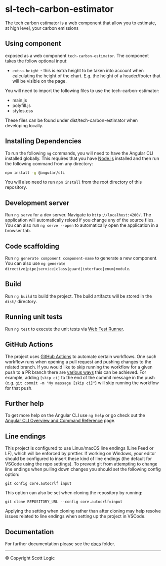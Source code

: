 # sl-tech-carbon-estimator

The tech carbon estimator is a web component that allow you to estimate, at high level, your carbon emissions

## Using component

exposed as a web component `tech-carbon-estimator`. The component takes the follow optional input:

- `extra-height` - this is extra height to be taken into account when calculating the height of the chart. E.g. the height of a header/footer that will be visible on the page.

You will need to import the following files to use the tech-carbon-estimator:

- main.js
- polyfill.js
- styles.css

These files can be found under dist/tech-carbon-estimator when developing locally.

## Installing Dependencies

To run the following `ng` commands, you will need to have the Angular CLI installed globally. This requires that you have [Node.js](https://nodejs.org) installed and then run the following command from any directory:

```bash
npm install -g @angular/cli
```

You will also need to run `npm install` from the root directory of this repository.

## Development server

Run `ng serve` for a dev server. Navigate to `http://localhost:4200/`. The application will automatically reload if you change any of the source files. You can also run `ng serve --open` to automatically open the application in a browser tab.

## Code scaffolding

Run `ng generate component component-name` to generate a new component. You can also use `ng generate directive|pipe|service|class|guard|interface|enum|module`.

## Build

Run `ng build` to build the project. The build artifacts will be stored in the `dist/` directory.

## Running unit tests

Run `ng test` to execute the unit tests via [Web Test Runner](https://modern-web.dev/docs/test-runner/overview/).

## GitHub Actions

The project uses [GitHub Actions](https://docs.github.com/en/actions) to automate certain workflows. One such workflow runs when opening a pull request and pushing changes to the related branch. If you would like to skip running the workflow for a given push to a PR branch there are [various ways](https://docs.github.com/en/actions/managing-workflow-runs/skipping-workflow-runs) this can be achieved. For example, adding `[skip ci]` to the end of the commit message in the push (e.g. `git commit -m "My message [skip ci]"`) will skip running the workflow for that push.

## Further help

To get more help on the Angular CLI use `ng help` or go check out the [Angular CLI Overview and Command Reference](https://angular.io/cli) page.

## Line endings

This project is configured to use Linux/macOS line endings (Line Feed or LF), which will be enforced by prettier. If working on Windows, your editor should be configured to insert these kind of line endings (the default for VSCode using the repo settings). To prevent git from attempting to change line endings when pulling down changes you should set the following config option:

```
git config core.autocrlf input
```

This option can also be set when cloning the repository by running:

```
git clone REPOSITORY_URL --config core.autocrlf=input
```

Applying the setting when cloning rather than after cloning may help resolve issues related to line endings when setting up the project in VSCode.

## Documentation

For further documentation please see the [docs](docs) folder.

---

© Copyright Scott Logic

